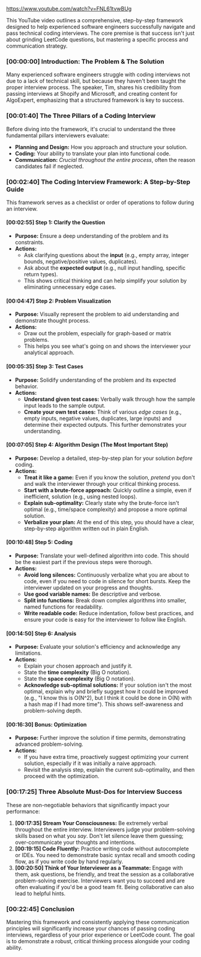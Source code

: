 
https://www.youtube.com/watch?v=FNL61tvwBUg

This YouTube video outlines a comprehensive, step-by-step framework designed to help experienced software engineers successfully navigate and pass technical coding interviews. The core premise is that success isn't just about grinding LeetCode questions, but mastering a specific process and communication strategy.

### [00:00:00] Introduction: The Problem & The Solution

Many experienced software engineers struggle with coding interviews not due to a lack of technical skill, but because they haven't been taught the proper interview process. The speaker, Tim, shares his credibility from passing interviews at Shopify and Microsoft, and creating content for AlgoExpert, emphasizing that a structured framework is key to success.

### [00:01:40] The Three Pillars of a Coding Interview

Before diving into the framework, it's crucial to understand the three fundamental pillars interviewers evaluate:

*   **Planning and Design:** How you approach and structure your solution.
*   **Coding:** Your ability to translate your plan into functional code.
*   **Communication:** *Crucial throughout the entire process*, often the reason candidates fail if neglected.

### [00:02:40] The Coding Interview Framework: A Step-by-Step Guide

This framework serves as a checklist or order of operations to follow during an interview.

#### [00:02:55] Step 1: Clarify the Question

*   **Purpose:** Ensure a deep understanding of the problem and its constraints.
*   **Actions:**
    *   Ask clarifying questions about the **input** (e.g., empty array, integer bounds, negative/positive values, duplicates).
    *   Ask about the **expected output** (e.g., null input handling, specific return types).
    *   This shows critical thinking and can help simplify your solution by eliminating unnecessary edge cases.

#### [00:04:47] Step 2: Problem Visualization

*   **Purpose:** Visually represent the problem to aid understanding and demonstrate thought process.
*   **Actions:**
    *   Draw out the problem, especially for graph-based or matrix problems.
    *   This helps you see what's going on and shows the interviewer your analytical approach.

#### [00:05:35] Step 3: Test Cases

*   **Purpose:** Solidify understanding of the problem and its expected behavior.
*   **Actions:**
    *   **Understand given test cases:** Verbally walk through how the sample input leads to the sample output.
    *   **Create your own test cases:** Think of various *edge cases* (e.g., empty inputs, negative values, duplicates, large inputs) and determine their expected outputs. This further demonstrates your understanding.

#### [00:07:05] Step 4: Algorithm Design (The Most Important Step)

*   **Purpose:** Develop a detailed, step-by-step plan for your solution *before* coding.
*   **Actions:**
    *   **Treat it like a game:** Even if you know the solution, *pretend* you don't and walk the interviewer through your critical thinking process.
    *   **Start with a brute-force approach:** Quickly outline a simple, even if inefficient, solution (e.g., using nested loops).
    *   **Explain sub-optimality:** Clearly state why the brute-force isn't optimal (e.g., time/space complexity) and propose a more optimal solution.
    *   **Verbalize your plan:** At the end of this step, you should have a clear, step-by-step algorithm written out in plain English.

#### [00:10:48] Step 5: Coding

*   **Purpose:** Translate your well-defined algorithm into code. This should be the easiest part if the previous steps were thorough.
*   **Actions:**
    *   **Avoid long silences:** Continuously verbalize what you are about to code, even if you need to code in silence for short bursts. Keep the interviewer updated on your progress and thoughts.
    *   **Use good variable names:** Be descriptive and verbose.
    *   **Split into functions:** Break down complex algorithms into smaller, named functions for readability.
    *   **Write readable code:** Reduce indentation, follow best practices, and ensure your code is easy for the interviewer to follow like English.

#### [00:14:50] Step 6: Analysis

*   **Purpose:** Evaluate your solution's efficiency and acknowledge any limitations.
*   **Actions:**
    *   Explain your chosen approach and justify it.
    *   State the **time complexity** (Big O notation).
    *   State the **space complexity** (Big O notation).
    *   **Acknowledge sub-optimal solutions:** If your solution isn't the most optimal, explain why and briefly suggest how it could be improved (e.g., "I know this is O(N^2), but I think it could be done in O(N) with a hash map if I had more time"). This shows self-awareness and problem-solving depth.

#### [00:16:30] Bonus: Optimization

*   **Purpose:** Further improve the solution if time permits, demonstrating advanced problem-solving.
*   **Actions:**
    *   If you have extra time, proactively suggest optimizing your current solution, especially if it was initially a naive approach.
    *   Revisit the analysis step, explain the current sub-optimality, and then proceed with the optimization.

### [00:17:25] Three Absolute Must-Dos for Interview Success

These are non-negotiable behaviors that significantly impact your performance:

1.  **[00:17:35] Stream Your Consciousness:** Be extremely verbal throughout the entire interview. Interviewers judge your problem-solving skills based on what you *say*. Don't let silence leave them guessing; over-communicate your thoughts and intentions.
2.  **[00:19:15] Code Fluently:** Practice writing code without autocomplete or IDEs. You need to demonstrate basic syntax recall and smooth coding flow, as if you write code by hand regularly.
3.  **[00:20:50] Think of Your Interviewer as a Teammate:** Engage with them, ask questions, be friendly, and treat the session as a collaborative problem-solving exercise. Interviewers want you to succeed and are often evaluating if you'd be a good team fit. Being collaborative can also lead to helpful hints.

### [00:22:45] Conclusion

Mastering this framework and consistently applying these communication principles will significantly increase your chances of passing coding interviews, regardless of your prior experience or LeetCode count. The goal is to demonstrate a robust, critical thinking process alongside your coding ability.